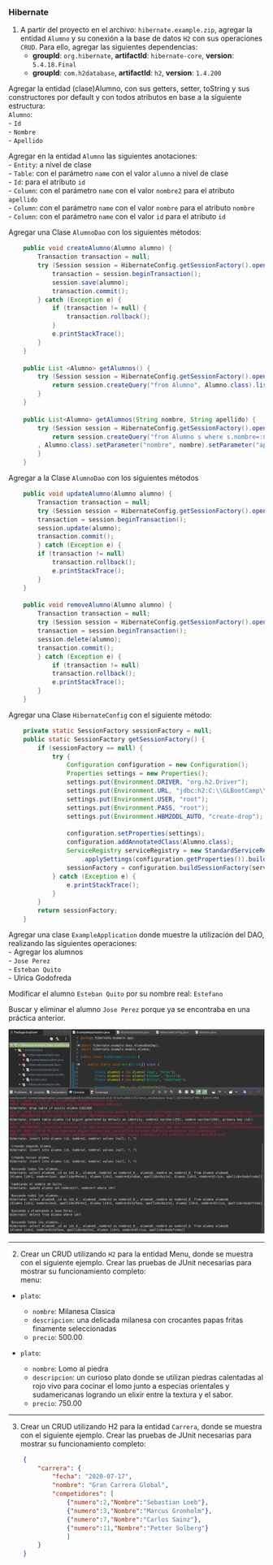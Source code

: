 ### Hibernate  
  
1. A partir del proyecto en el archivo: `hibernate.example.zip`, agregar la entidad `Alumno` y su conexión a la base de datos `H2` con sus operaciones `CRUD`. Para ello, agregar las siguientes dependencias:  
	- **groupId**: `org.hibernate`, **artifactId**: `hibernate-core`, **version**: `5.4.18.Final`  
	- **groupId**: `com.h2database`, **artifactId**: `h2`, **version**: `1.4.200`  
  
Agregar la entidad (clase)Alumno, con sus getters, setter, toString y sus constructores por default y con todos atributos en base a la siguiente estructura:  
	`Alumno`:  
	- `Id`  
	- `Nombre`  
	- `Apellido`  

Agregar en la entidad `Alumno` las siguientes anotaciones:  
	- `Entity`: a nivel de clase  
	- `Table`: con el parámetro `name` con el valor `alumno` a nivel de clase  
	- `Id`: para el atributo `id`  
	- `Column`: con el parámetro `name` con el valor `nombre2` para el atributo `apellido`  
	- `Column`: con el parámetro `name` con el valor `nombre` para el atributo `nombre`  
	- `Column`: con el parámetro `name` con el valor `id` para el atributo `id`  
  
Agregar una Clase `AlumnoDao` con los siguientes métodos:  

```java
	public void createAlumno(Alumno alumno) {  
		Transaction transaction = null;  
		try (Session session = HibernateConfig.getSessionFactory().openSession()) {  
			transaction = session.beginTransaction();  
			session.save(alumno);  
			transaction.commit();  
		} catch (Exception e) {  
			if (transaction != null) {  
				transaction.rollback();  
			}  
			e.printStackTrace();  
		}  
	}  
  
	public List <Alumno> getAlumnos() {  
		try (Session session = HibernateConfig.getSessionFactory().openSession()) {  
			return session.createQuery("from Alumno", Alumno.class).list();  
		}  
	}  
  
	public List<Alumno> getAlumnos(String nombre, String apellido) {  
		try (Session session = HibernateConfig.getSessionFactory().openSession()) {  
			return session.createQuery("from Alumno s where s.nombre=:nombre and s.apellido=:apellido"  
		, Alumno.class).setParameter("nombre", nombre).setParameter("apellido", apellido).list();  
		}  
	}  
```
  
Agregar a la Clase `AlumnoDao` con los siguientes métodos  
```java  
	public void updateAlumno(Alumno alumno) {  
		Transaction transaction = null;  
		try (Session session = HibernateConfig.getSessionFactory().openSession()) {  
		transaction = session.beginTransaction();  
		session.update(alumno);  
		transaction.commit();  
		} catch (Exception e) {  
		if (transaction != null)  
			transaction.rollback();  
			e.printStackTrace();  
		}  
	}  
  
	public void removeAlumno(Alumno alumno) {  
		Transaction transaction = null;  
		try (Session session = HibernateConfig.getSessionFactory().openSession()) {  
		transaction = session.beginTransaction();  
		session.delete(alumno);  
		transaction.commit();  
		} catch (Exception e) {  
			if (transaction != null)  
			transaction.rollback();   
			e.printStackTrace();    
		}  
	}  
```  
  
Agregar una Clase `HibernateConfig` con el siguiente método:  
```java
	private static SessionFactory sessionFactory = null;  
	public static SessionFactory getSessionFactory() {  
		if (sessionFactory == null) {  
			try {  
				Configuration configuration = new Configuration();  
				Properties settings = new Properties();  
				settings.put(Environment.DRIVER, "org.h2.Driver");  
				settings.put(Environment.URL, "jdbc:h2:C:\\GLBootCamp\\data\\Alumno.h2");  
				settings.put(Environment.USER, "root");  
				settings.put(Environment.PASS, "root");  
				settings.put(Environment.HBM2DDL_AUTO, "create-drop");  
	  
				configuration.setProperties(settings);  
				configuration.addAnnotatedClass(Alumno.class);  
				ServiceRegistry serviceRegistry = new StandardServiceRegistryBuilder()  
					.applySettings(configuration.getProperties()).build();  
				sessionFactory = configuration.buildSessionFactory(serviceRegistry);  
			} catch (Exception e) {  
				e.printStackTrace();  
			}  
		}  
		return sessionFactory;  
	}  
```
  
Agregar una clase `ExampleApplication` donde muestre la utilización del DAO, realizando las siguientes operaciones:  
	- Agregar los alumnos  
		- `Jose Perez`  
		- `Esteban Quito`  
	- Ulrica Godofreda  
  
Modificar el alumno `Esteban Quito` por su nombre real: `Estefano`  
  
Buscar y eliminar el alumno `Jose Perez` porque ya se encontraba en una práctica anterior.  
    
  ![resolución](screenshots/ej2-1.png)
  
---
2. Crear un CRUD utilizando `H2` para la entidad Menu, donde se muestra con el siguiente ejemplo. Crear las pruebas de JUnit necesarias para mostrar su funcionamiento completo:  
menu:  
- `plato`:
	- `nombre`: Milanesa Clasica  
	- `descripcion`: una delicada milanesa con crocantes papas fritas finamente seleccionadas  
	- `precio`: 500.00  
  
- `plato`:  
	- `nombre`: Lomo al piedra  
	- `descripcion`: un curioso plato donde se utilizan piedras calentadas al rojo vivo para cocinar el lomo junto a especias orientales y sudamericanas logrando un elixir entre la textura y el sabor.  
	- `precio`: 750.00  
  
---
3. Crear un CRUD utilizando H2 para la entidad `Carrera`, donde se muestra con el siguiente ejemplo. Crear las pruebas de JUnit necesarias para mostrar su funcionamiento completo:  
```json
	{
		"carrera": {
			"fecha": "2020-07-17",
			"nombre": "Gran Carrera Global",
			"competidores": [
				{"numero":2,"Nombre":"Sebastian Loeb"},
				{"numero":3,"Nombre":"Marcus Gronholm"},
				{"numero":7,"Nombre":"Carlos Sainz"},
				{"numero":11,"Nombre":"Petter Solberg"}
				]
		}
	}
```
